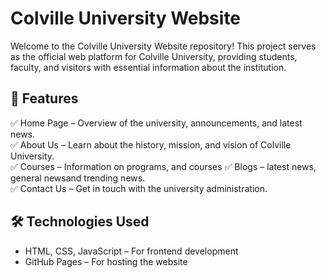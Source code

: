 # Colville University Website  

Welcome to the Colville University Website repository! This project serves as the official web platform for Colville University, providing students, faculty, and visitors with essential information about the institution.  

## 📌 Features  
✅ Home Page – Overview of the university, announcements, and latest news.  
✅ About Us – Learn about the history, mission, and vision of Colville University.  
✅ Courses – Information on programs, and courses
✅ Blogs – latest news, general newsand trending news.    
✅ Contact Us – Get in touch with the university administration.  

## 🛠️ Technologies Used  
- HTML, CSS, JavaScript – For frontend development  
- GitHub Pages – For hosting the website  

